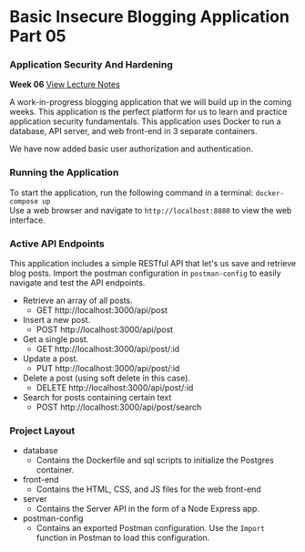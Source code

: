# Basic Insecure Blogging Application Part 05
### Application Security And Hardening
**Week 06** [View Lecture Notes](../../../LectureNotes/Week-06)

A work-in-progress blogging application that we will build up in the coming weeks. This application is the perfect platform for us to learn and practice application security fundamentals.
This application uses Docker to run a database, API server, and web front-end in 3 separate containers.


We have now added basic user authorization and authentication.

### Running the Application
To start the application, run the following command in a terminal: `docker-compose up`  
Use a web browser and navigate to `http://localhost:8080` to view the web interface.

### Active API Endpoints
This application includes a simple RESTful API that let's us save and retrieve blog posts.
Import the postman configuration in `postman-config` to easily navigate and test the API endpoints.

- Retrieve an array of all posts.  
  - GET http://localhost:3000/api/post  
- Insert a new post. 
  - POST http://localhost:3000/api/post
- Get a single post.  
  - GET http://localhost:3000/api/post/:id  
- Update a post.  
  - PUT http://localhost:3000/api/post/:id  
- Delete a post (using soft delete in this case).
  - DELETE http://localhost:3000/api/post/:id  
- Search for posts containing certain text
  - POST http://localhost:3000/api/post/search


### Project Layout
- database
  - Contains the Dockerfile and sql scripts to initialize the Postgres container.
- front-end
  - Contains the HTML, CSS, and JS files for the web front-end
- server
  - Contains the Server API in the form of a Node Express app.
- postman-config
  - Contains an exported Postman configuration. Use the `Import` function in Postman to load this configuration.
